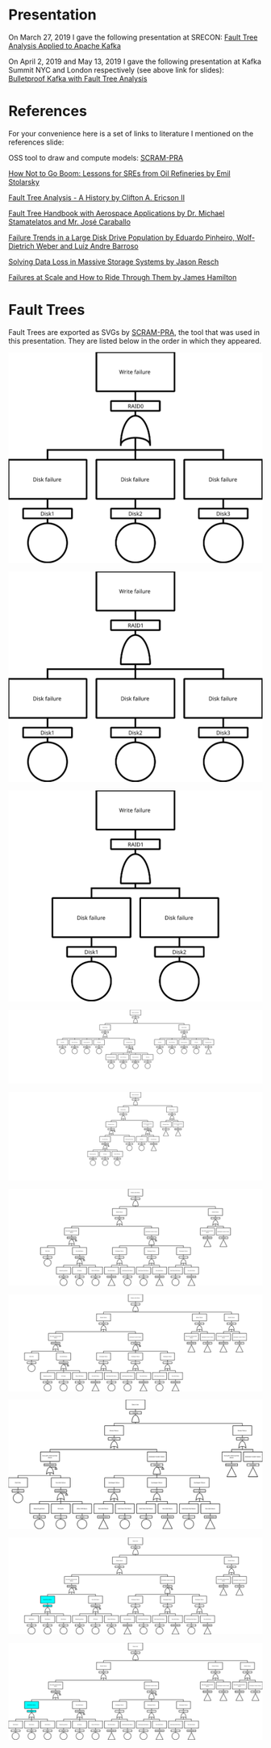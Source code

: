 # Presentation

On March 27, 2019 I gave the following presentation at SRECON: 
[Fault Tree Analysis Applied to Apache Kafka](https://www.usenix.org/conference/srecon19americas/presentation/falko)

On April 2, 2019 and May 13, 2019 I gave the following presentation at Kafka Summit NYC and London respectively (see above link for slides): [Bulletproof Kafka with Fault Tree Analysis](https://kafka-summit.org/sessions/bulletproof-kafka-fault-tree-analysis/)

# References

For your convenience here is a set of links to literature I mentioned 
on the references slide: 

OSS tool to draw and compute models: [SCRAM-PRA](github.com/rakhimov/scram)

[How Not to Go Boom: Lessons for SREs from Oil Refineries by Emil Stolarsky](https://www.usenix.org/conference/srecon18americas/presentation/stolarsky)

[Fault Tree Analysis - A History by Clifton A. Ericson II](https://web.archive.org/web/20110723124816/http://www.fault-tree.net/papers/ericson-fta-history.pdf)

[Fault Tree Handbook with Aerospace Applications by Dr. Michael Stamatelatos and Mr. José Caraballo](https://elibrary.gsfc.nasa.gov/_assets/doclibBidder/tech_docs/25.%20NASA_Fault_Tree_Handbook_with_Aerospace_Applications%20-%20Copy.pdf)

[Failure Trends in a Large Disk Drive Population by Eduardo Pinheiro, Wolf-Dietrich Weber and Luiz Andre Barroso](https://static.googleusercontent.com/media/research.google.com/en//archive/disk_failures.pdf)

[Solving Data Loss in Massive Storage Systems by Jason Resch](https://www.snia.org/sites/default/orig/sdc_archives/2010_presentations/tuesday/JasonResch_%20Solving-Data-Loss.pdf)

[Failures at Scale and How to Ride Through Them by James Hamilton](https://mvdirona.com/jrh/TalksAndPapers/JamesHamilton_reInvent20121128.pdf)


# Fault Trees

Fault Trees are exported as SVGs by [SCRAM-PRA](https://github.com/rakhimov/scram), the tool that 
was used in this presentation. They are listed below in the order 
in which they appeared. 

![Raid0](/raid0.svg)

![Raid1](/raid1.svg)

![Raid1, Two Disks](/raid1-2disk.svg)

![Two Brokers One Zookeeper](/2brokers1zk.svg)

![Two Brokers One Zookeeper Refactored](/2brokers1zk-refactored.svg)

![Two Brokers Three Zookeepers](/2brokers3zk.svg)

![Three Brokers Three Zookeepers](/3brokers3zk.svg)

![Durability: Two Brokers Three Zookeepers](/durability2brokers3zk.svg)

![Durability: Two Brokers Three Zookeepers Raid0](/durability2brokers3zkRAID0.svg)

![Durability: Three Brokers Three Zookeepers Raid0](/durability3brokers3zkRAID0.svg)
